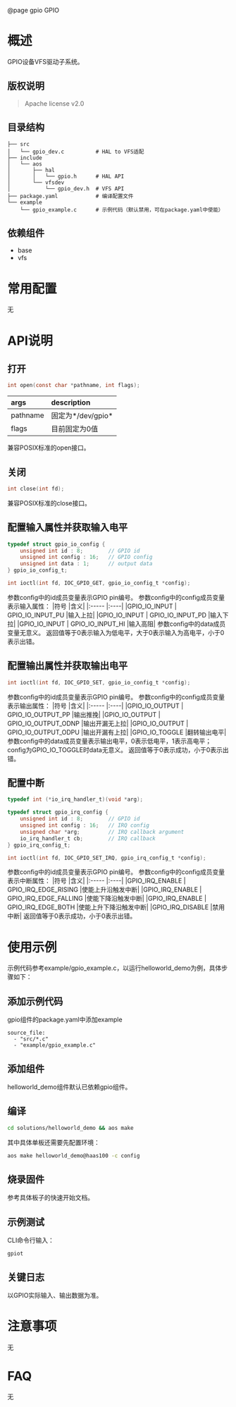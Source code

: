 @page gpio GPIO

# 概述
GPIO设备VFS驱动子系统。

## 版权说明
> Apache license v2.0

## 目录结构
```
├── src
│   └── gpio_dev.c          # HAL to VFS适配
├── include
│   └── aos
│       ├── hal
│       │   └── gpio.h      # HAL API
│       └── vfsdev
│           └── gpio_dev.h  # VFS API
├── package.yaml            # 编译配置文件
└── example
    └── gpio_example.c      # 示例代码（默认禁用，可在package.yaml中使能）
```

## 依赖组件
* base
* vfs

# 常用配置
无

# API说明

## 打开
```c
int open(const char *pathname, int flags);
```
|args                                    |description|
|:-----                                  |:----|
|pathname                                |固定为*/dev/gpio*|
|flags                                   |目前固定为0值|
兼容POSIX标准的open接口。

## 关闭
```c
int close(int fd);
```
兼容POSIX标准的close接口。

## 配置输入属性并获取输入电平
```c
typedef struct gpio_io_config {
    unsigned int id : 8;        // GPIO id
    unsigned int config : 16;   // GPIO config
    unsigned int data : 1;      // output data
} gpio_io_config_t;

int ioctl(int fd, IOC_GPIO_GET, gpio_io_config_t *config);
```
参数config中的id成员变量表示GPIO pin编号。
参数config中的config成员变量表示输入属性：
|符号                               |含义|
|:-----                             |:----|
|GPIO_IO_INPUT \| GPIO_IO_INPUT_PU  |输入上拉|
|GPIO_IO_INPUT \| GPIO_IO_INPUT_PD  |输入下拉|
|GPIO_IO_INPUT \| GPIO_IO_INPUT_HI  |输入高阻|
参数config中的data成员变量无意义。
返回值等于0表示输入为低电平，大于0表示输入为高电平，小于0表示出错。

## 配置输出属性并获取输出电平
```c
int ioctl(int fd, IOC_GPIO_SET, gpio_io_config_t *config);
```
参数config中的id成员变量表示GPIO pin编号。
参数config中的config成员变量表示输出属性：
|符号                                   |含义|
|:-----                                 |:----|
|GPIO_IO_OUTPUT \| GPIO_IO_OUTPUT_PP    |输出推挽|
|GPIO_IO_OUTPUT \| GPIO_IO_OUTPUT_ODNP  |输出开漏无上拉|
|GPIO_IO_OUTPUT \| GPIO_IO_OUTPUT_ODPU  |输出开漏有上拉|
|GPIO_IO_TOGGLE                         |翻转输出电平|
参数config中的data成员变量表示输出电平，0表示低电平，1表示高电平；config为GPIO_IO_TOGGLE时data无意义。
返回值等于0表示成功，小于0表示出错。

## 配置中断
```c
typedef int (*io_irq_handler_t)(void *arg);

typedef struct gpio_irq_config {
    unsigned int id : 8;        // GPIO id
    unsigned int config : 16;   // IRQ config
    unsigned char *arg;         // IRQ callback argument
    io_irq_handler_t cb;        // IRQ callback
} gpio_irq_config_t;

int ioctl(int fd, IOC_GPIO_SET_IRQ, gpio_irq_config_t *config);
```
参数config中的id成员变量表示GPIO pin编号。
参数config中的config成员变量表示中断属性：
|符号                                       |含义|
|:-----                                     |:----|
|GPIO_IRQ_ENABLE \| GPIO_IRQ_EDGE_RISING    |使能上升沿触发中断|
|GPIO_IRQ_ENABLE \| GPIO_IRQ_EDGE_FALLING   |使能下降沿触发中断|
|GPIO_IRQ_ENABLE \| GPIO_IRQ_EDGE_BOTH      |使能上升下降沿触发中断|
|GPIO_IRQ_DISABLE                           |禁用中断|
返回值等于0表示成功，小于0表示出错。

# 使用示例
示例代码参考example/gpio_example.c，以运行helloworld_demo为例，具体步骤如下：

## 添加示例代码
gpio组件的package.yaml中添加example
```
source_file:
  - "src/*.c"
  - "example/gpio_example.c"
```

## 添加组件
helloworld_demo组件默认已依赖gpio组件。

## 编译
```sh
cd solutions/helloworld_demo && aos make
```
其中具体单板还需要先配置环境：
```sh
aos make helloworld_demo@haas100 -c config
```

## 烧录固件
参考具体板子的快速开始文档。

## 示例测试
CLI命令行输入：
```
gpiot
```

## 关键日志
以GPIO实际输入、输出数据为准。

# 注意事项
无

# FAQ
无

